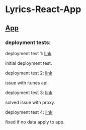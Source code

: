 # Lyrics-React-App




## [App](http://lyrics-react-app.surge.sh)

### deployment tests:
deployment test 1: [link](http://dg-p2-test1.surge.sh)

initial deployment test.

deployment test 2: [link](http://dg-p2-test2.surge.sh)

issue with itunes api.

deployment test 3: [link](http://dg-p2-test3.surge.sh)

solved issue with proxy.

deployment test 4: [link](http://dg-p2-test4.surge.sh)

fixed if no data apply to app.
